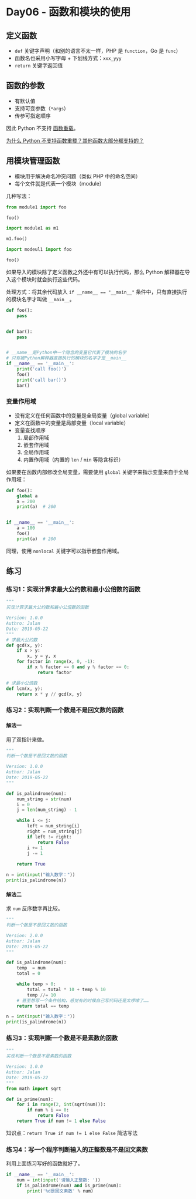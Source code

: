 # Day06 - 函数和模块的使用

## 定义函数

- `def` 关键字声明（和别的语言不太一样，PHP 是 `function`，Go 是 `func`）
- 函数名也采用小写字母 + 下划线方式：`xxx_yyy`
- `return` 关键字返回值
  
## 函数的参数

- 有默认值
- 支持可变参数（`*args`）
- 传参可指定顺序

因此 Python 不支持 [函数重载](https://zh.wikipedia.org/wiki/%E5%87%BD%E6%95%B0%E9%87%8D%E8%BD%BD)。

[为什么 Python 不支持函数重载？其他函数大部分都支持的？](https://www.zhihu.com/question/20053359)

## 用模块管理函数

- 模块用于解决命名冲突问题（类似 PHP 中的命名空间）
- 每个文件就是代表一个模块（module）

几种写法：

```python
from module1 import foo

foo()
```

```python
import module1 as m1

m1.foo()
```

```python
import modeul1 import foo

foo()
```

如果导入的模块除了定义函数之外还中有可以执行代码，那么 Python 解释器在导入这个模块时就会执行这些代码。

处理方式：将其余代码放入 `if __name__ == "__main__"` 条件中，只有直接执行的模块名字才叫做 `__main__`。

```python
def foo():
    pass


def bar():
    pass


# __name__是Python中一个隐含的变量它代表了模块的名字
# 只有被Python解释器直接执行的模块的名字才是__main__
if __name__ == '__main__':
    print('call foo()')
    foo()
    print('call bar()')
    bar()
```

### 变量作用域

- 没有定义在任何函数中的变量是全局变量（global variable）
- 定义在函数中的变量是局部变量（local variable）
- 变量查找顺序
  1. 局部作用域
  2. 嵌套作用域
  3. 全局作用域
  4. 内置作用域（内置的 `len` / `min` 等隐含标识）

如果要在函数内部修改全局变量，需要使用 `global` 关键字来指示变量来自于全局作用域：

```python
def foo():
    global a
    a = 200
    print(a)  # 200


if __name__ == '__main__':
    a = 100
    foo()
    print(a)  # 200
```

同理，使用 `nonlocal` 关键字可以指示嵌套作用域。

## 练习

### 练习1：实现计算求最大公约数和最小公倍数的函数

```python
"""
实现计算求最大公约数和最小公倍数的函数

Version: 1.0.0
Authro: Jalan
Date: 2019-05-22
"""
# 求最大公约数
def gcd(x, y):
    if x > y:
        x, y = y, x
    for factor in range(x, 0, -1):
        if x % factor == 0 and y % factor == 0:
            return factor

# 求最小公倍数
def lcm(x, y):
    return x * y // gcd(x, y)
```

### 练习2：实现判断一个数是不是回文数的函数

#### 解法一

用了双指针来做。

```python
"""
判断一个数是不是回文数的函数

Version: 1.0.0
Author: Jalan
Date: 2019-05-22
"""

def is_palindrome(num):
    num_string = str(num)
    i = 0
    j = len(num_string) - 1

    while i <= j:
        left = num_string[i]
        right = num_string[j]
        if left != right:
            return False
        i += 1
        j -= 1
        
    return True

n = int(input("输入数字："))
print(is_palindrome(n))
```

#### 解法二

求 `num` 反序数字再比较。

```python
"""
判断一个数是不是回文数的函数

Version: 2.0.0
Author: Jalan
Date: 2019-05-22
"""

def is_palindrome(num):
    temp  = num
    total = 0

    while temp > 0:
        total = total * 10 + temp % 10
        temp //= 10
    # 甚至想写一个条件结构，感觉有的时候自己写代码还是太啰嗦了……
    return total == temp

n = int(input("输入数字："))
print(is_palindrome(n))
```

### 练习3：实现判断一个数是不是素数的函数

```python
"""
实现判断一个数是不是素数的函数

Version: 1.0.0
Author: Jalan
Date: 2019-05-22
"""
from math import sqrt

def is_prime(num):
    for i in range(2, int(sqrt(num))):
        if num % i == 0:
            return False
    return True if num != 1 else False
```

知识点：`return True if num != 1 else False` 简洁写法

### 练习4：写一个程序判断输入的正整数是不是回文素数

利用上面练习写好的函数就好了。

```python
if __name__ == '__main__':
    num = int(input('请输入正整数: '))
    if is_palindrome(num) and is_prime(num):
        print('%d是回文素数' % num)
```